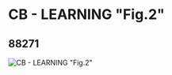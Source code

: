 # CB - LEARNING "Fig.2"
## 88271
![CB - LEARNING "Fig.2"](https://lc-www-live-s.legocdn.com/media/bricks/5/2/4569776.jpg)